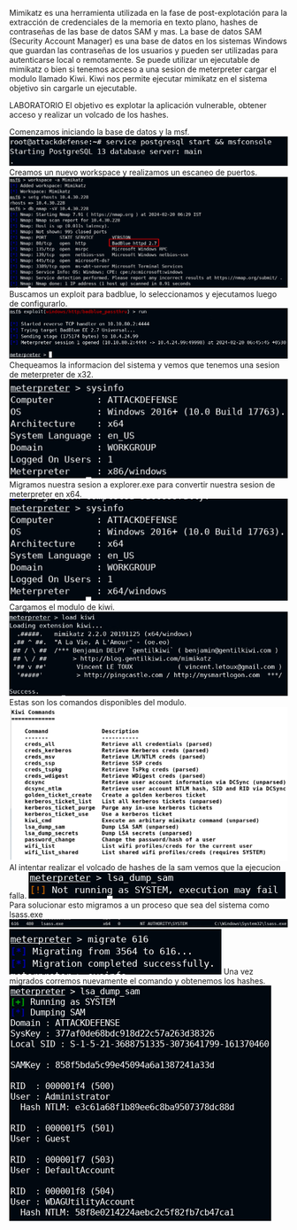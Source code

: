 Mimikatz es una herramienta utilizada en la fase de post-explotación para la extracción de credenciales de la memoria en texto plano, hashes de contraseñas de las base de datos SAM y mas.
La base de datos SAM (Security Account Manager) es una base de datos en los sistemas Windows que guardan las contraseñas de los usuarios y pueden ser utilizadas para autenticarse local o remotamente.
Se puede utilizar un ejecutable de mimikatz o bien si tenemos acceso a una sesion de meterpreter cargar el modulo llamado Kiwi.
Kiwi nos permite ejecutar mimikatz en el sistema objetivo sin cargarle un ejecutable.


LABORATORIO
El objetivo es explotar la aplicación vulnerable, obtener acceso y realizar un volcado de los hashes.

Comenzamos iniciando la base de datos y la msf.
![](../../../../Images/Pasted%20image%2020240219215858.png)
Creamos un nuevo workspace y realizamos un escaneo de puertos.
![](../../../../Images/Pasted%20image%2020240219215956.png)
Buscamos un exploit para badblue, lo seleccionamos y ejecutamos luego de configurarlo.
![](../../../../Images/Pasted%20image%2020240219221616.png)
Chequeamos la informacion del sistema y vemos que tenemos una sesion de meterpreter de x32.
![](../../../../Images/Pasted%20image%2020240219221635.png)
Migramos nuestra sesion a explorer.exe para convertir nuestra sesion de meterpreter en x64.
![](../../../../Images/Pasted%20image%2020240219221812.png)
Cargamos el modulo de kiwi.
![](../../../../Images/Pasted%20image%2020240219221834.png)
Estas son los comandos disponibles del modulo.
![](../../../../Images/Pasted%20image%2020240219222315.png)
Al intentar realizar el volcado de hashes de la sam vemos que la ejecucion falla.
![](../../../../Images/Pasted%20image%2020240219222449.png)
Para solucionar esto migramos a un proceso que sea del sistema como lsass.exe
![](../../../../Images/Pasted%20image%2020240219222518.png)
![](../../../../Images/Pasted%20image%2020240219222543.png)
Una vez migrados corremos nuevamente el comando y obtenemos los hashes.
![](../../../../Images/Pasted%20image%2020240219222622.png)
